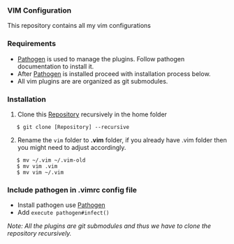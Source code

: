 ### VIM Configuration

This repository contains all my vim configurations

### Requirements
- [Pathogen] is used to manage the plugins. Follow pathogen
  documentation to install it.
- After [Pathogen] is installed proceed with installation process below.
- All vim plugins are are organized as git submodules.

### Installation
1. Clone this [Repository] recursively in the home folder

```shell
   $ git clone [Repository] --recursive
```

2. Rename the `vim` folder to **.vim** folder, if you already have .vim
   folder then you might need to adjust accordingly.

```shell
   $ mv ~/.vim ~/.vim-old
   $ mv vim .vim
   $ mv vim ~/.vim
```

### Include pathogen in .vimrc config file
- Install pathogen use [Pathogen]    
- Add `execute pathogen#infect()`

*Note:* _All the plugins are git submodules and thus we have to clone 
the repository recursively._ 

[Repository]:https://github.com/samundra/vim.git
[Pathogen]:https://github.com/tpope/vim-pathogen#installation

